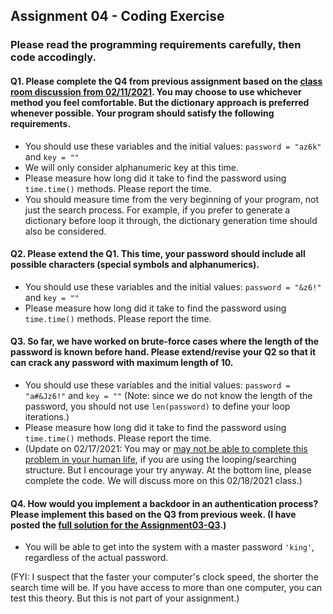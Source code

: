 
## Assignment 04 - Coding Exercise

### Please read the programming requirements carefully, then code accodingly.

#### Q1. Please complete the Q4 from previous assignment based on the [class room discussion from 02/11/2021](https://github.com/zwen/infs3400spring2021/blob/main/In-Class%20Assignment/passwordFinder.py). You may choose to use whichever method you feel comfortable. But the dictionary approach is preferred whenever possible. Your program should satisfy the following requirements.
- You should use these variables and the initial values: ```password = "az6k"``` and ```key = ""```
- We will only consider alphanumeric key at this time.
- Please measure how long did it take to find the password using ```time.time()``` methods. Please report the time.
- You should measure time from the very beginning of your program, not just the search process. For example, if you prefer to generate a dictionary before loop it through, the dictionary generation time should also be considered.


#### Q2. Please extend the Q1. This time, your password should include all possible characters (special symbols and alphanumerics).
- You should use these variables and the initial values: ```password = "&z6!"``` and ```key = ""```
- Please measure how long did it take to find the password using ```time.time()``` methods. Please report the time.

#### Q3. So far, we have worked on brute-force cases where the length of the password is known before hand. Please extend/revise your Q2 so that it can crack any password with maximum length of 10.
- You should use these variables and the initial values: ```password = "a#&Jz6!"``` and ```key = ""``` (Note: since we do not know the length of the password, you should not use ```len(password)``` to define your loop iterations.)
- Please measure how long did it take to find the password using ```time.time()``` methods. Please report the time.
- (Update on 02/17/2021: You may or [may not be able to complete this problem in your human life](https://random-ize.com/how-long-to-hack-pass/?), if you are using the looping/searching structure. But I encourage your try anyway. At the bottom line, please complete the code. We will discuss more on this 02/18/2021 class.)



#### Q4. How would you implement a backdoor in an authentication process? Please implement this based on the Q3 from previous week. (I have posted the [full solution for the Assignment03-Q3](https://github.com/zwen/infs3400spring2021/blob/main/Assignments/Assignment03_Solution.py).)
- You will be able to get into the system with a master password ```'king'```, regardless of the actual password. 






(FYI: I suspect that the faster your computer's clock speed, the shorter the search time will be. If you have access to more than one computer, you can test this theory. But this is not part of your assignment.)

